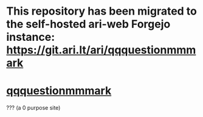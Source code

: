 # This repository has been migrated to the self-hosted ari-web Forgejo instance: <https://git.ari.lt/ari/qqquestionmmmark>
# [qqquestionmmmark](https://qqquestionmmmark.netlify.app/)

??? (a 0 purpose site)
